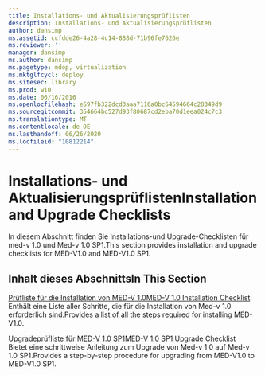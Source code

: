 ```yaml
---
title: Installations- und Aktualisierungsprüflisten
description: Installations- und Aktualisierungsprüflisten
author: dansimp
ms.assetid: ccfdde26-4a28-4c14-888d-71b96fe7626e
ms.reviewer: ''
manager: dansimp
ms.author: dansimp
ms.pagetype: mdop, virtualization
ms.mktglfcycl: deploy
ms.sitesec: library
ms.prod: w10
ms.date: 06/16/2016
ms.openlocfilehash: e597fb322dcd3aaa7116a0bc64594664c28349d9
ms.sourcegitcommit: 354664bc527d93f80687cd2eba70d1eea024c7c3
ms.translationtype: MT
ms.contentlocale: de-DE
ms.lasthandoff: 06/26/2020
ms.locfileid: "10812214"
---
```

# <span data-ttu-id="99766-103">Installations- und Aktualisierungsprüflisten</span><span class="sxs-lookup"><span data-stu-id="99766-103">Installation and Upgrade Checklists</span></span>


<span data-ttu-id="99766-104">In diesem Abschnitt finden Sie Installations-und Upgrade-Checklisten für med-v 1.0 und Med-v 1.0 SP1.</span><span class="sxs-lookup"><span data-stu-id="99766-104">This section provides installation and upgrade checklists for MED-V1.0 and MED-V1.0 SP1.</span></span>

## <span data-ttu-id="99766-105">Inhalt dieses Abschnitts</span><span class="sxs-lookup"><span data-stu-id="99766-105">In This Section</span></span>


<a href="" id="med-v-1-0-installation-checklist"></a>[<span data-ttu-id="99766-106">Prüfliste für die Installation von MED-V 1.0</span><span class="sxs-lookup"><span data-stu-id="99766-106">MED-V 1.0 Installation Checklist</span></span>](med-v-10-installation-checklist.md)  
<span data-ttu-id="99766-107">Enthält eine Liste aller Schritte, die für die Installation von Med-v 1.0 erforderlich sind.</span><span class="sxs-lookup"><span data-stu-id="99766-107">Provides a list of all the steps required for installing MED-V1.0.</span></span>

<a href="" id="med-v-1-0-sp1-upgrade-checklist"></a>[<span data-ttu-id="99766-108">Upgradeprüfliste für MED-V 1.0 SP1</span><span class="sxs-lookup"><span data-stu-id="99766-108">MED-V 1.0 SP1 Upgrade Checklist</span></span>](med-v-10-sp1-upgrade-checklistmedv-10-sp1.md)  
<span data-ttu-id="99766-109">Bietet eine schrittweise Anleitung zum Upgrade von Med-v 1.0 auf Med-v 1.0 SP1.</span><span class="sxs-lookup"><span data-stu-id="99766-109">Provides a step-by-step procedure for upgrading from MED-V1.0 to MED-V1.0 SP1.</span></span>

 

 





